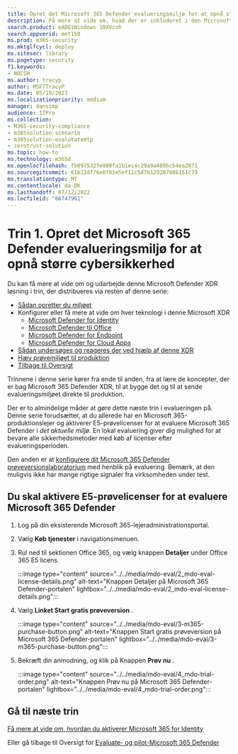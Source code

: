```yaml
---
title: Opret det Microsoft 365 Defender evalueringsmiljø for at opnå større cybersikkerhed og XDR
description: Få mere at vide om, hvad der er inkluderet i den Microsoft 365 Defender XDR, du evaluerer, og se dit Microsoft 365 Defender prøvelaboratorium eller pilotmiljø ved at aktivere prøvelicenser. Start din XDR-cybersikkerhedsrejse her, og få mere at vide om, hvordan du tager denne test til produktion.
search.product: eADQiWindows 10XVcnh
search.appverid: met150
ms.prod: m365-security
ms.mktglfcycl: deploy
ms.sitesec: library
ms.pagetype: security
f1.keywords:
- NOCSH
ms.author: tracyp
author: MSFTTracyP
ms.date: 05/19/2021
ms.localizationpriority: medium
manager: dansimp
audience: ITPro
ms.collection:
- M365-security-compliance
- m365solution-scenario
- m365solution-evalutatemtp
- zerotrust-solution
ms.topic: how-to
ms.technology: m365d
ms.openlocfilehash: fb097532fe809fa1b1ec4c29a9a489bcb4ea2871
ms.sourcegitcommit: 61b22df76e0f81e5ef11c587b129287886151c79
ms.translationtype: MT
ms.contentlocale: da-DK
ms.lasthandoff: 07/12/2022
ms.locfileid: "66747961"
---
```

# <a name="step-1-create-the-microsoft-365-defender-evaluation-environment-for-greater-cyber-security"></a>Trin 1. Opret det Microsoft 365 Defender evalueringsmiljø for at opnå større cybersikkerhed

Du kan få mere at vide om og udarbejde denne Microsoft Defender XDR løsning i trin, der distribueres via resten af denne serie:

- [Sådan opretter du miljøet](eval-create-eval-environment.md)
- Konfigurer eller få mere at vide om hver teknologi i denne Microsoft XDR
    - [Microsoft Defender for Identity](eval-defender-identity-overview.md)
    - [Microsoft Defender til Office](eval-defender-office-365-overview.md)
    - [Microsoft Defender for Endpoint](eval-defender-endpoint-overview.md)
    - [Microsoft Defender for Cloud Apps](eval-defender-mcas-overview.md)
- [Sådan undersøges og reageres der ved hjælp af denne XDR](eval-defender-investigate-respond.md)
- [Hæv prøvemiljøet til produktion](eval-defender-promote-to-production.md)
- [Tilbage til Oversigt](eval-overview.md)

Trinnene i denne serie kører fra ende til anden, fra at lære de koncepter, der er bag Microsoft 365 Defender XDR, til at bygge det og til at sende evalueringsmiljøet direkte til produktion.

Der er to almindelige måder at gøre dette næste trin i evalueringen på. Denne serie forudsætter, at du allerede har en Microsoft 365-produktionslejer og aktiverer E5-prøvelicenser for at evaluere Microsoft 365 Defender i *det aktuelle miljø*. En lokal evaluering giver dig mulighed for at bevare alle sikkerhedsmetoder med køb af licenser efter evalueringsperioden.

Den anden er at [konfigurere dit Microsoft 365 Defender prøveversionslaboratorium](setup-m365deval.md) med henblik på evaluering. Bemærk, at den muligvis ikke har mange rigtige signaler fra virksomheden under test.

## <a name="you-will-need-to-activate-e5-trial-licenses-to-evaluate-microsoft-365-defender"></a>Du skal aktivere E5-prøvelicenser for at evaluere Microsoft 365 Defender

1. Log på din eksisterende Microsoft 365-lejeradministrationsportal.
2. Vælg **Køb tjenester** i navigationsmenuen.
3. Rul ned til sektionen Office 365, og vælg knappen **Detaljer** under Office 365 E5 licens.

   :::image type="content" source="../../media/mdo-eval/2_mdo-eval-license-details.png" alt-text="Knappen Detaljer på Microsoft 365 Defender-portalen" lightbox="../../media/mdo-eval/2_mdo-eval-license-details.png":::

4. Vælg **Linket Start gratis prøveversion** .

   :::image type="content" source="../../media/mdo-eval/3-m365-purchase-button.png" alt-text="Knappen Start gratis prøveversion på Microsoft 365 Defender-portalen" lightbox="../../media/mdo-eval/3-m365-purchase-button.png":::

5. Bekræft din anmodning, og klik på Knappen **Prøv nu** .

   :::image type="content" source="../../media/mdo-eval/4_mdo-trial-order.png" alt-text="Knappen Prøv nu på Microsoft 365 Defender-portalen" lightbox="../../media/mdo-eval/4_mdo-trial-order.png":::

## <a name="go-to-the-next-step"></a>Gå til næste trin

[Få mere at vide om, hvordan du aktiverer Microsoft 365 for Identity](eval-defender-identity-overview.md)

Eller gå tilbage til Oversigt for [Evaluate- og pilot-Microsoft 365 Defender](eval-overview.md)
